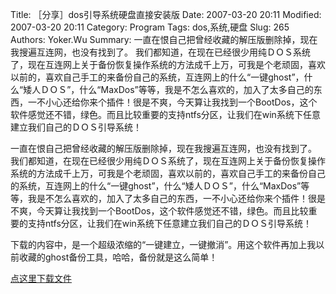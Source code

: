 ﻿Title: ［分享］dos引导系统硬盘直接安装版
Date: 2007-03-20 20:11
Modified: 2007-03-20 20:11
Category: Program
Tags: dos,系统,硬盘
Slug: 265
Authors: Yoker.Wu
Summary: 
    一直在恨自己把曾经收藏的解压版删除掉，现在我搜遍互连网，也没有找到了。
    我们都知道，在现在已经很少用纯ＤＯＳ系统了，现在互连网上关于备份恢复操作系统的方法成千上万，可我是个老顽固，喜欢以前的，喜欢自己手工的来备份自己的系统，互连网上的什么“一键ghost”，什么“矮人ＤＯＳ”，什么“MaxDos”等等，我是不怎么喜欢的，加入了太多自己的东西，一不小心还给你来个插件！很是不爽，今天算让我找到一个BootDos，这个软件感觉还不错，绿色。而且比较重要的支持ntfs分区，让我们在win系统下任意建立我们自己的ＤＯＳ引导系统！


一直在恨自己把曾经收藏的解压版删除掉，现在我搜遍互连网，也没有找到了。
我们都知道，在现在已经很少用纯ＤＯＳ系统了，现在互连网上关于备份恢复操作系统的方法成千上万，可我是个老顽固，喜欢以前的，喜欢自己手工的来备份自己的系统，互连网上的什么“一键ghost”，什么“矮人ＤＯＳ”，什么“MaxDos”等等，我是不怎么喜欢的，加入了太多自己的东西，一不小心还给你来个插件！很是不爽，今天算让我找到一个BootDos，这个软件感觉还不错，绿色。而且比较重要的支持ntfs分区，让我们在win系统下任意建立我们自己的ＤＯＳ引导系统！

下载的内容中，是一个超级浓缩的“一键建立，一键撤消”。用这个软件再加上我以前收藏的ghost备份工具，哈哈，备份就是这么简单！

[点这里下载文件](/attachments/month_0703/bootDos.rar)